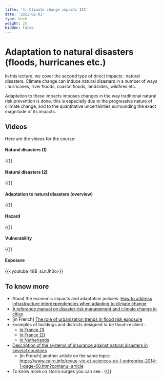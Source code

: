 ```yaml
---
title: '4: Climate change impacts III'
date: '2021-01-01'
type: book
weight: 35
hidden: false
---
```


# Adaptation to natural disasters (floods, hurricanes etc.)

<!--more-->
In this lecture, we cover the second type of direct impacts : natural disasters. Climate change can induce natural disasters in a number of ways : hurricanes, river floods, coastal floods, landslides, wildfires etc.

Adaptation to these impacts imposes changes in the way traditional natural risk prevention is done. this is especially due to the progressive nature of climate change, and to the quantitative uncertainties surrounding the exact magnitude of its impacts.

## Videos

Here are the videos for the course:

#### Natural disasters (1)
{{<youtube chefob0ptu4>}}
#### Natural disasters (2)
{{<youtube inJlrw4dWLs>}}
#### Adaptation to natural disasters (overview)
{{<youtube wdMzTYRFk6E>}}
#### Hazard
{{<youtube gtyexWn_js8>}}
#### Vulnerability
{{<youtube TZIEyB1tS9I>}}
#### Exposure
{{<youtube 48B_sLnJh3o>}}

 
## To know more
- About the economic impacts and adaptation policies: [How to address infrastructure interdependencies when adapting to climate change](https://www.c40knowledgehub.org/s/article/How-to-address-infrastructure-interdependencies-when-adapting-to-climate-change?language=en_US)
- [A reference manual on disaster risk management and climate change in cities](https://uccrn.ei.columbia.edu/sites/default/files/content/pubs/ARC3.2-PDF-Chapter-3-Disasters-and-Risk-wecompress.com_.pdf)
- [in French] [The role of urbanization trends in flood risk exposure](https://www.lemonde.fr/climat/article/2018/10/16/l-urbanisation-joue-un-role-dans-l-augmentation-des-risques-lies-aux-inondations_5370315_1652612.html)
- Examples of buildings and districts designed to be flood-resilient :     
  - [In France (1)](https://www.ecologie.gouv.fr/sites/default/files/Broch_Ame_nagement_A4_web.pdf) 
  - [In France (2)](https://www.institutparisregion.fr/fileadmin/NewEtudes/Etude_1234/NR_709_web.pdf) 
  - [In Netherlands](https://psmag.com/environment/are-the-floating-houses-of-the-netherlands-a-solution-against-the-rising-seas)
- [Description of the systems of insurance against natural disasters in several countries](https://www.sciencedirect.com/science/article/pii/S221242091530159X)
  - [in French] another article on the same topic: https://www.cairn.info/revue-vie-et-sciences-de-l-entreprise-2014-1-page-60.htm?contenu=article
- To know more on storm surges you can see :
{{<youtube bBa9bVYKLP0>}}



